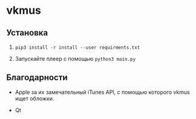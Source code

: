 # vkmus

## Установка

1. `pip3 install -r install --user requirments.txt`

2. Запускайте плеер с помощью `python3 main.py`

## Благодарности

- Apple за их замечательный iTunes API, с помощью которого vkmus ищет обложки.

- Qt
